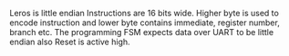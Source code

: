 Leros is little endian
Instructions are 16 bits wide. Higher byte is used to encode instruction and lower byte contains immediate, register number, branch etc. 
The programming FSM expects data over UART to be little endian also
Reset is active high.